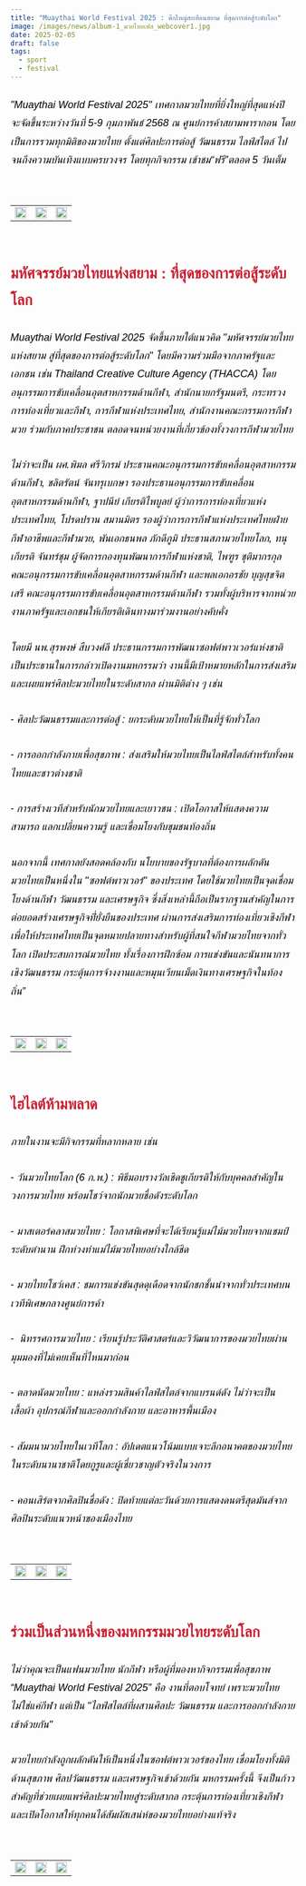 ```yaml
---
title: "Muaythai World Festival 2025 : ศึกใหญ่สะเทือนสยาม ที่สุดการต่อสู้ระดับโลก"
image: /images/news/album-1_มวยไทยเฟส_webcover1.jpg
date: 2025-02-05
draft: false
tags:
  - sport
  - festival
---
```

<style>
    body {
        color: black;
    }

    h3 {
        color: #ca2031;
        font-family: "IBM Plex Sans Thai", sans-serif;
        font-weight: bold;
        font-size: 26px;
        line-height: 1.8;
    }

    h4 {
        color: black;
        font-family: "IBM Plex Sans Thai", sans-serif;
        font-weight: bold;
        font-size: 20px;
        line-height: 1.8;
    }

h5 {
        color: black;
        font-family: "sarabun", sans-serif;
        font-weight: lighter;
        font-size: 18px;
        line-height: 1.8;
    }
</style>

##### "Muaythai World Festival 2025" เทศกาลมวยไทยที่ยิ่งใหญ่ที่สุดแห่งปี จะจัดขึ้นระหว่างวันที่ 5-9 กุมภาพันธ์ 2568 ณ ศูนย์การค้าสยามพารากอน โดยเป็นการรวมทุกมิติของมวยไทย ตั้งแต่ศิลปะการต่อสู้ วัฒนธรรม ไลฟ์สไตล์ ไปจนถึงความบันเทิงแบบครบวงจร โดยทุกกิจกรรม เข้าชม“ฟรี”ตลอด 5 วันเต็ม

<p><br></p>
<table style="width: 100%; border-collapse: collapse; border: 0px solid rgb(255, 255, 255);">
    <tbody>
        <tr>
            <td style="width: 33.3333%; border: 0px solid rgb(255, 255, 255);"><img src="/images/album-1_-มวยไทยเฟส_x_2.jpg" style="width: 100%;object-fit;"><br></td>
            <td style="width: 33.3333%; border: 0px solid rgb(255, 255, 255);"><img src="/images/album-1_-มวยไทยเฟส_x_3.jpg" style="width: 100%;object-fit;"><br></td>
            <td style="width: 33.3333%; border: 0px solid rgb(255, 255, 255);"><img src="/images/album-1_-มวยไทยเฟส_x_5.jpg" style="width: 100%;object-fit;"><br></td>
        </tr> </tr>
    </tbody>
</table>

<p><br></p>

### **มหัศจรรย์มวยไทยแห่งสยาม : ที่สุดของการต่อสู้ระดับโลก**

##### Muaythai World Festival 2025 จัดขึ้นภายใต้แนวคิด "มหัศจรรย์มวยไทยแห่งสยาม สู่ที่สุดของการต่อสู้ระดับโลก" โดยมีความร่วมมือจากภาครัฐและเอกชน เช่น Thailand Creative Culture Agency (THACCA) โดยอนุกรรมการขับเคลื่อนอุตสาหกรรมด้านกีฬา, สำนักนายกรัฐมนตรี, กระทรวงการท่องเที่ยวและกีฬา, การกีฬาแห่งประเทศไทย, สำนักงานคณะกรรมการกีฬามวย ร่วมกับภาคประชาชน ตลอดจนหน่วยงานที่เกี่ยวข้องทั้งวงการกีฬามวยไทย

##### ไม่ว่าจะเป็น ผศ.พิมล ศรีวิกรม์ ประธานคณะอนุกรรมการขับเคลื่อนอุตสาหกรรมด้านกีฬา, ชลิตรัตน์ จันทรุเบกษา รองประธานอนุกรรมการขับเคลื่อนอุตสาหกรรมด้านกีฬา, ฐาปนีย์ เกียรติไพบูลย์ ผู้ว่าการการท่องเที่ยวแห่งประเทศไทย, โปรดปราน สมานมิตร รองผู้ว่าการการกีฬาแห่งประเทศไทยฝ่ายกีฬาอาชีพและกีฬามวย, พันเอกธนพล ภักดีภูมิ ประธานสภามวยไทยโลก, ทนุเกียรติ จันทร์ชุม ผู้จัดการกองทุนพัฒนาการกีฬาแห่งชาติ, ไพฑูร ชุติมากรกุล คณะอนุกรรมการขับเคลื่อนอุตสาหกรรมด้านกีฬา และพลเอกอรชัย บุญสุขจิตเสรี คณะอนุกรรมการขับเคลื่อนอุตสาหกรรมด้านกีฬา รวมทั้งผู้บริหารจากหน่วยงานภาครัฐและเอกชนให้เกียรติเดินทางมาร่วมงานอย่างคับคั่ง

##### โดยมี นพ.สุรพงษ์ สืบวงศ์ลี ประธานกรรมการพัฒนาซอฟต์พาวเวอร์แห่งชาติ เป็นประธานในการกล่าวเปิดงานมหกรรมว่า งานนี้มีเป้าหมายหลักในการส่งเสริมและเผยแพร่ศิลปะมวยไทยในระดับสากล ผ่านมิติต่าง ๆ เช่น

##### \- ศิลปะวัฒนธรรมและการต่อสู้ : ยกระดับมวยไทยให้เป็นที่รู้จักทั่วโลก

##### \- การออกกำลังกายเพื่อสุขภาพ : ส่งเสริมให้มวยไทยเป็นไลฟ์สไตล์สำหรับทั้งคนไทยและชาวต่างชาติ

##### \- การสร้างเวทีสำหรับนักมวยไทยและเยาวชน : เปิดโอกาสให้แสดงความสามารถ แลกเปลี่ยนความรู้ และเชื่อมโยงกับชุมชนท้องถิ่น

##### นอกจากนี้ เทศกาลยังสอดคล้องกับ นโยบายของรัฐบาลที่ต้องการผลักดันมวยไทยเป็นหนึ่งใน "ซอฟต์พาวเวอร์" ของประเทศ โดยใช้มวยไทยเป็นจุดเชื่อมโยงด้านกีฬา วัฒนธรรม และเศรษฐกิจ ซึ่งสิ่งเหล่านี้ถือเป็นรากฐานสำคัญในการต่อยอดสร้างเศรษฐกิจที่่ยั่งยืนของประเทศ ผ่านการส่งเสริมการท่องเที่ยวเชิงกีฬา เพื่อให้ประเทศไทยเป็นจุดหมายปลายทางสำหรับผู้ที่สนใจกีฬามวยไทยจากทั่วโลก เปิดประสบการณ์มวยไทย ทั้งเรื่องการฝึกซ้อม การแข่งขันและนันทนาการเชิงวัฒนธรรม กระตุ้นการจ้างงานและหมุนเวียนเม็ดเงินทางเศรษฐกิจในท้องถิ่น”

<p><br></p>
<table style="width: 100%; border-collapse: collapse; border: 0px solid rgb(255, 255, 255);">
    <tbody>
        <tr>
            <td style="width: 33.3333%; border: 0px solid rgb(255, 255, 255);"><img src="/images/album-1_-มวยไทยเฟส_x_8.jpg" style="width: 100%;object-fit;"><br></td>
            <td style="width: 33.3333%; border: 0px solid rgb(255, 255, 255);"><img src="/images/album-1_-มวยไทยเฟส_x_6.jpg" style="width: 100%;object-fit;"><br></td>
            <td style="width: 33.3333%; border: 0px solid rgb(255, 255, 255);"><img src="/images/album-1_-มวยไทยเฟส_x_11.jpg" style="width: 100%;object-fit;"><br></td>
        </tr> </tr>
    </tbody>
</table>

<p><br></p>

### **ไฮไลต์ห้ามพลาด**

##### ภายในงานจะมีกิจกรรมที่หลากหลาย เช่น

##### \- วันมวยไทยโลก (6 ก.พ.) : พิธีมอบรางวัลเชิดชูเกียรติให้กับบุคคลสำคัญในวงการมวยไทย พร้อมโชว์จากนักมวยชื่อดังระดับโลก

##### \- มาสเตอร์คลาสมวยไทย : โอกาสพิเศษที่จะได้เรียนรู้แม่ไม้มวยไทยจากแชมป์ระดับตำนาน ฝึกท่วงท่าแม่ไม้มวยไทยอย่างใกล้ชิด

##### \- มวยไทยโชว์เคส : ชมการแข่งขันสุดดุเดือดจากนักชกชั้นนำจากทั่วประเทศบนเวทีพิเศษกลางศูนย์การค้า

##### \-  นิทรรศการมวยไทย : เรียนรู้ประวัติศาสตร์และวิวัฒนาการของมวยไทยผ่านมุมมองที่ไม่เคยเห็นที่ไหนมาก่อน

##### \- ตลาดนัดมวยไทย : แหล่งรวมสินค้าไลฟ์สไตล์จากแบรนด์ดัง ไม่ว่าจะเป็นเสื้อผ้า อุปกรณ์กีฬาและออกกำลังกาย และอาหารพื้นเมือง

##### \- สัมมนามวยไทยในเวทีโลก : อัปเดตแนวโน้มแบบเจาะลึกอนาคตของมวยไทยในระดับนานาชาติโดยกูรูและผู้เชี่ยวชาญตัวจริงในวงการ

##### \- คอนเสิร์ตจากศิลปินชื่อดัง : ปิดท้ายแต่ละวันด้วยการแสดงดนตรีสุดมันส์จากศิลปินระดับแนวหน้าของเมืองไทย

<p><br></p>
<table style="width: 100%; border-collapse: collapse; border: 0px solid rgb(255, 255, 255);">
    <tbody>
        <tr>
            <td style="width: 33.3333%; border: 0px solid rgb(255, 255, 255);"><img src="/images/album-1_-มวยไทยเฟส_x_9.jpg" style="width: 100%;object-fit;"><br></td>
            <td style="width: 33.3333%; border: 0px solid rgb(255, 255, 255);"><img src="/images/album-1_-มวยไทยเฟส_x_16.jpg" style="width: 100%;object-fit;"><br></td>
            <td style="width: 33.3333%; border: 0px solid rgb(255, 255, 255);"><img src="/images/album-1_-มวยไทยเฟส_x_10.jpg" style="width: 100%;object-fit;"><br></td>
        </tr> </tr>
    </tbody>
</table>

<p><br></p>

### **ร่วมเป็นส่วนหนึ่งของมหกรรมมวยไทยระดับโลก**

##### ไม่ว่าคุณจะเป็นแฟนมวยไทย นักกีฬา หรือผู้ที่มองหากิจกรรมเพื่อสุขภาพ “Muaythai World Festival 2025” คือ งานที่ตอบโจทย์ เพราะมวยไทยไม่ใช่แค่กีฬา แต่เป็น "ไลฟ์สไตล์ที่ผสานศิลปะ วัฒนธรรม และการออกกำลังกายเข้าด้วยกัน"

##### มวยไทยกำลังถูกผลักดันให้เป็นหนึ่งในซอฟต์พาวเวอร์ของไทย เชื่อมโยงทั้งมิติด้านสุขภาพ ศิลปวัฒนธรรม และเศรษฐกิจเข้าด้วยกัน มหกรรมครั้งนี้ จึงเป็นก้าวสำคัญที่ช่วยเผยแพร่ศิลปะมวยไทยสู่ระดับสากล กระตุ้นการท่องเที่ยวเชิงกีฬา และเปิดโอกาสให้ทุกคนได้สัมผัสเสน่ห์ของมวยไทยอย่างแท้จริง

<p><br></p>
<table style="width: 100%; border-collapse: collapse; border: 0px solid rgb(255, 255, 255);">
    <tbody>
        <tr>
            <td style="width: 33.3333%; border: 0px solid rgb(255, 255, 255);"><img src="/images/album-1_-มวยไทยเฟส_x_12.jpg" style="width: 100%;object-fit;"><br></td>
            <td style="width: 33.3333%; border: 0px solid rgb(255, 255, 255);"><img src="/images/album-1_-มวยไทยเฟส_x_13.jpg" style="width: 100%;object-fit;"><br></td>
            <td style="width: 33.3333%; border: 0px solid rgb(255, 255, 255);"><img src="/images/album-1_-มวยไทยเฟส_x_14.jpg" style="width: 100%;object-fit;"><br></td>
        </tr>
    </tbody>
</table>
